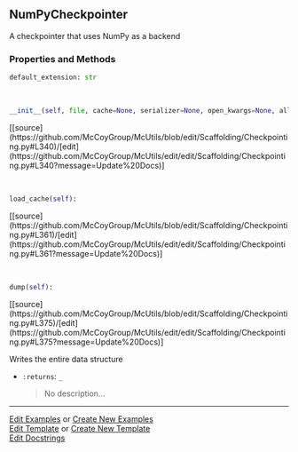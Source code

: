 ## <a id="McUtils.Scaffolding.Checkpointing.NumPyCheckpointer">NumPyCheckpointer</a>
A checkpointer that uses NumPy as a backend

### Properties and Methods
```python
default_extension: str
```
<a id="McUtils.Scaffolding.Checkpointing.NumPyCheckpointer.__init__" class="docs-object-method">&nbsp;</a> 
```python
__init__(self, file, cache=None, serializer=None, open_kwargs=None, allowed_keys=None, omitted_keys=None): 
```
<div class="docs-source-link" markdown="1">
[[source](https://github.com/McCoyGroup/McUtils/blob/edit/Scaffolding/Checkpointing.py#L340)/[edit](https://github.com/McCoyGroup/McUtils/edit/edit/Scaffolding/Checkpointing.py#L340?message=Update%20Docs)]
</div>

<a id="McUtils.Scaffolding.Checkpointing.NumPyCheckpointer.load_cache" class="docs-object-method">&nbsp;</a> 
```python
load_cache(self): 
```
<div class="docs-source-link" markdown="1">
[[source](https://github.com/McCoyGroup/McUtils/blob/edit/Scaffolding/Checkpointing.py#L361)/[edit](https://github.com/McCoyGroup/McUtils/edit/edit/Scaffolding/Checkpointing.py#L361?message=Update%20Docs)]
</div>

<a id="McUtils.Scaffolding.Checkpointing.NumPyCheckpointer.dump" class="docs-object-method">&nbsp;</a> 
```python
dump(self): 
```
<div class="docs-source-link" markdown="1">
[[source](https://github.com/McCoyGroup/McUtils/blob/edit/Scaffolding/Checkpointing.py#L375)/[edit](https://github.com/McCoyGroup/McUtils/edit/edit/Scaffolding/Checkpointing.py#L375?message=Update%20Docs)]
</div>

Writes the entire data structure
- `:returns`: `_`
    >No description...





___

[Edit Examples](https://github.com/McCoyGroup/McUtils/edit/edit/ci/examples/McUtils/Scaffolding/Checkpointing/NumPyCheckpointer.md) or 
[Create New Examples](https://github.com/McCoyGroup/McUtils/new/edit/?filename=ci/examples/McUtils/Scaffolding/Checkpointing/NumPyCheckpointer.md) <br/>
[Edit Template](https://github.com/McCoyGroup/McUtils/edit/edit/ci/docs/McUtils/Scaffolding/Checkpointing/NumPyCheckpointer.md) or 
[Create New Template](https://github.com/McCoyGroup/McUtils/new/edit/?filename=ci/docs/templates/McUtils/Scaffolding/Checkpointing/NumPyCheckpointer.md) <br/>
[Edit Docstrings](https://github.com/McCoyGroup/McUtils/edit/edit/McUtils/Scaffolding/Checkpointing.py?message=Update%20Docs)